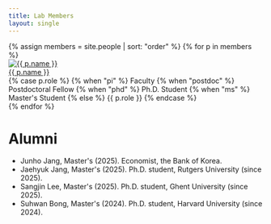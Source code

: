 ```yaml
---
title: Lab Members
layout: single
---
```


<div class="people-section">
<div class="people-grid">
  {% assign members = site.people | sort: "order" %}
  {% for p in members %}
    <div class="person-card">
      <a href="{{ p.url | relative_url }}">
        <img class="person-photo" src="{{ p.photo | relative_url }}" alt="{{ p.name }}">
      </a>
      <div class="person-info">
        <div class="person-name">
          <a href="{{ p.url | relative_url }}">{{ p.name }}</a>
        </div>
        <div class="person-role">
          {% case p.role %}
            {% when "pi" %} Faculty
            {% when "postdoc" %} Postdoctoral Fellow
            {% when "phd" %} Ph.D. Student
            {% when "ms" %} Master's Student
            {% else %} {{ p.role }}
          {% endcase %}
        </div>
      </div>
    </div>
  {% endfor %}
</div>
</div>

<div class="alumni">
  <h1 class="people-title">Alumni</h1>
  <div class="alumni-list">
    <ul>
      <li>Junho Jang, Master's (2025). Economist, the Bank of Korea.</li>
      <li>Jaehyuk Jang, Master's (2025). Ph.D. student, Rutgers University (since 2025).</li>
      <li>Sangjin Lee, Master's (2025). Ph.D. student, Ghent University (since 2025).</li>
      <li>Suhwan Bong, Master's (2024). Ph.D. student, Harvard University (since 2024).</li>
    </ul>
  </div>
</div>






